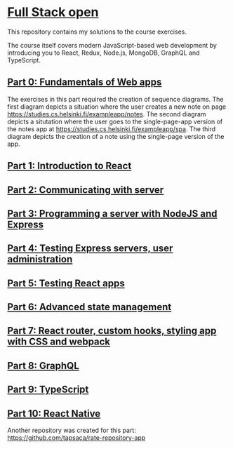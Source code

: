 # [Full Stack open](https://fullstackopen.com/en)

This repository contains my solutions to the course exercises.

The course itself covers modern JavaScript-based web development by introducing you to React, Redux, Node.js, MongoDB, GraphQL and TypeScript.

## [Part 0: Fundamentals of Web apps](https://fullstackopen.com/en/part0)

The exercises in this part required the creation of sequence diagrams. The first diagram depicts a situation where the user creates a new note on page https://studies.cs.helsinki.fi/exampleapp/notes. The second diagram depicts a situtation where the user goes to the single-page-app version of the notes app at https://studies.cs.helsinki.fi/exampleapp/spa. The third diagram depicts the creation of a note using the single-page version of the app.

## [Part 1: Introduction to React](https://fullstackopen.com/en/part1)

## [Part 2: Communicating with server](https://fullstackopen.com/en/part2)

## [Part 3: Programming a server with NodeJS and Express](https://fullstackopen.com/en/part3)

## [Part 4: Testing Express servers, user administration](https://fullstackopen.com/en/part4)

## [Part 5: Testing React apps](https://fullstackopen.com/en/part5)

## [Part 6: Advanced state management](https://fullstackopen.com/en/part6)

## [Part 7: React router, custom hooks, styling app with CSS and webpack](https://fullstackopen.com/en/part7)

## [Part 8: GraphQL](https://fullstackopen.com/en/part8)

## [Part 9: TypeScript](https://fullstackopen.com/en/part9)

## [Part 10: React Native](https://fullstackopen.com/en/part10)

Another repository was created for this part: https://github.com/tapsaca/rate-repository-app
